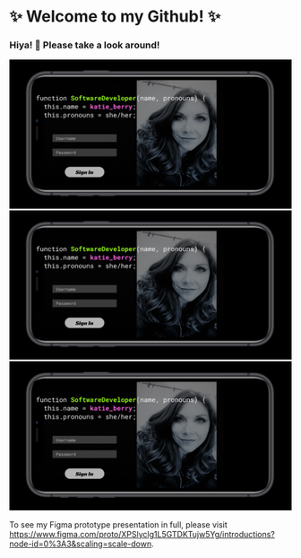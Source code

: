 # ✨ Welcome to my Github! ✨ 

### Hiya! 👋 Please take a look around!

<img src='Screenshot 2021-02-09 at 7.59.40 AM.png' alt='Katie Berry Software Engineer' />

<img src='Screenshot 2021-02-09 at 7.59.40 AM.png' alt='Katie Berry Skills' />

<img src='Screenshot 2021-02-09 at 7.59.40 AM.png' alt='Katie Berry Contact' />

To see my Figma prototype presentation in full, please visit https://www.figma.com/proto/XPSlyclg1L5GTDKTujw5Yg/introductions?node-id=0%3A3&scaling=scale-down.


<!--
**kadykat/kadykat* is a repository because its `README.md` (this file) appears on your GitHub profile.
Here are some ideas to get you started:
- 🔭 I’m currently working on ...
- 🌱 I’m currently learning ...
- 👯 I’m looking to collaborate on ...
- 💬 Ask me about ...
- 📫 How to reach me: ...
- 😄 Pronouns: she/her
- ⚡ Fun fact: ...
-->
